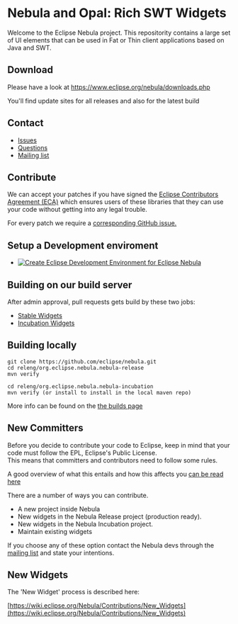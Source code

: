 # Nebula and Opal: Rich SWT Widgets
Welcome to the Eclipse Nebula project. This repositority contains a large set of UI elements that can be used in 
Fat or Thin client applications based on Java and SWT.

## Download
Please have a look at https://www.eclipse.org/nebula/downloads.php

You'll find update sites for all releases and also for the latest build

## Contact
* [Issues](https://github.com/eclipse/nebula/issues)
* [Questions](https://github.com/eclipse/nebula/discussions) 
* [Mailing list](https://dev.eclipse.org/mailman/listinfo/nebula-dev)

## Contribute
We can accept your patches if you have signed the [Eclipse Contributors Agreement (ECA)](https://wiki.eclipse.org/ECA) 
which ensures users of these libraries that they can use your code without getting into any legal trouble.

For every patch we require a [corresponding GitHub issue.](https://github.com/eclipse/nebula/issues)

## Setup a Development enviroment
* [![Create Eclipse Development Environment for Eclipse Nebula](https://download.eclipse.org/oomph/www/setups/svg/nebula.svg)](https://www.eclipse.org/setups/installer/?url=https://raw.githubusercontent.com/eclipse/nebula/master/releng/org.eclipse.nebula.nebula-parent/oomph.setup&show=true "Click to open Eclipse-Installer Auto Launch or drag into your running installer")

## Building on our build server
After admin approval, pull requests gets build by these two jobs:
 * [Stable Widgets](https://ci.eclipse.org/nebula/job/nebula.stable.github/)
 * [Incubation Widgets](https://ci.eclipse.org/nebula/job/nebula.incubation.github/)

## Building locally
    git clone https://github.com/eclipse/nebula.git
    cd releng/org.eclipse.nebula.nebula-release
    mvn verify
 
    cd releng/org.eclipse.nebula.nebula-incubation
    mvn verify (or install to install in the local maven repo)

More info can be found on the [the builds page](https://wiki.eclipse.org/Nebula/Builds)

## New Committers
Before you decide to contribute your code to Eclipse, keep in mind that your code must follow the EPL, Eclipse's Public License.  
This means that committers and contributors need to follow some rules.

A good overview of what this entails and how this affects you [can be read here](http://www.eclipse.org/legal/#Committers)

There are a number of ways you can contribute. 

* A new project inside Nebula
* New widgets in the Nebula Release project (production ready).
* New widgets in the Nebula Incubation project.
* Maintain existing widgets

If you choose any of these option contact the Nebula devs through the 
[mailing list](https://dev.eclipse.org/mailman/listinfo/nebula-dev)
and state your intentions.

## New Widgets
The 'New Widget' process is described here:

[https://wiki.eclipse.org/Nebula/Contributions/New_Widgets](https://wiki.eclipse.org/Nebula/Contributions/New_Widgets)


